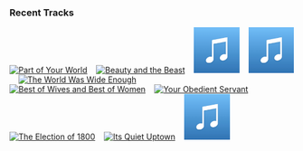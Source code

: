 ### Recent Tracks
[<img src='https://lastfm.freetls.fastly.net/i/u/300x300/2872b463fc9344b6e86f02a3832388da.png' width='16%' height='16%' alt='Part of Your World'>](https://www.last.fm/music/disney%2bpeaceful%2bpiano/_/part%2bof%2byour%2bworld)&nbsp;&nbsp;&nbsp;&nbsp;[<img src='https://lastfm.freetls.fastly.net/i/u/300x300/2872b463fc9344b6e86f02a3832388da.png' width='16%' height='16%' alt='Beauty and the Beast'>](https://www.last.fm/music/disney%2bpeaceful%2bpiano/_/beauty%2band%2bthe%2bbeast)&nbsp;&nbsp;&nbsp;&nbsp;[<img src='https://github.com/atfinke/atfinke/blob/master/placeholder.jpeg?raw=true' width='16%' height='16%' alt='A Whole New World'>](https://www.last.fm/music/disney%2bpeaceful%2bpiano/_/a%2bwhole%2bnew%2bworld)&nbsp;&nbsp;&nbsp;&nbsp;[<img src='https://github.com/atfinke/atfinke/blob/master/placeholder.jpeg?raw=true' width='16%' height='16%' alt='Who Lives, Who Dies, Who Tells Your Story'>](https://www.last.fm/music/original%2bbroadway%2bcast%2bof%2bhamilton/_/who%2blives%252c%2bwho%2bdies%252c%2bwho%2btells%2byour%2bstory)&nbsp;&nbsp;&nbsp;&nbsp;[<img src='https://lastfm.freetls.fastly.net/i/u/300x300/84d926ef48c92c49abccfbd4836eb56f.png' width='16%' height='16%' alt='The World Was Wide Enough'>](https://www.last.fm/music/leslie%2bodom%2bjr./_/the%2bworld%2bwas%2bwide%2benough)&nbsp;&nbsp;&nbsp;&nbsp;<br>[<img src='https://lastfm.freetls.fastly.net/i/u/300x300/84d926ef48c92c49abccfbd4836eb56f.png' width='16%' height='16%' alt='Best of Wives and Best of Women'>](https://www.last.fm/music/phillipa%2bsoo/_/best%2bof%2bwives%2band%2bbest%2bof%2bwomen)&nbsp;&nbsp;&nbsp;&nbsp;[<img src='https://lastfm.freetls.fastly.net/i/u/300x300/84d926ef48c92c49abccfbd4836eb56f.png' width='16%' height='16%' alt='Your Obedient Servant'>](https://www.last.fm/music/leslie%2bodom%2bjr./_/your%2bobedient%2bservant)&nbsp;&nbsp;&nbsp;&nbsp;[<img src='https://lastfm.freetls.fastly.net/i/u/300x300/84d926ef48c92c49abccfbd4836eb56f.png' width='16%' height='16%' alt='The Election of 1800'>](https://www.last.fm/music/daveed%2bdiggs/_/the%2belection%2bof%2b1800)&nbsp;&nbsp;&nbsp;&nbsp;[<img src='https://lastfm.freetls.fastly.net/i/u/300x300/84d926ef48c92c49abccfbd4836eb56f.png' width='16%' height='16%' alt='Its Quiet Uptown'>](https://www.last.fm/music/ren%25c3%25a9e%2belise%2bgoldsberry/_/it%2527s%2bquiet%2buptown)&nbsp;&nbsp;&nbsp;&nbsp;[<img src='https://github.com/atfinke/atfinke/blob/master/placeholder.jpeg?raw=true' width='16%' height='16%' alt='Stay Alive - Reprise'>](https://www.last.fm/music/lin-manuel%2bmiranda/_/stay%2balive%2b-%2breprise)&nbsp;&nbsp;&nbsp;&nbsp;<br>